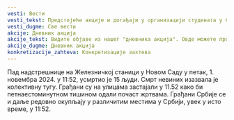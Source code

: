 ```yaml
---
vesti: Вести
vesti_tekst: Предстојеће акције и догађаји у организацији студената у блокади високошколских установа у Београду. Видите најаве акција које нас очекују у наредном периоду, информишите се детаљније о плану активности, погледајте мапу или пратите како се догађај развија уживо.
vesti_dugme: Све вести
akcije: Дневник акција
akcije_tekst: Видите објаве из нашег "дневника акција". Овде можете прочитати детаљније приче које су наше колеге написале у току или након акција које су се већ десиле.
akcije_dugme: Дневник акција
konkretizacije_zahteva: Конкретизације захтева
---
```

Пад надстрешнице на Железничкој станици у Новом Саду у петак, 1. новембра 2024. у 11:52, усмртио је 15 људи. Смрт невиних изазвала је колективну тугу. Грађани су на улицама застајали у 11.52 како би петнаестоминутном тишином одали почаст жртвама. Грађани Србије се и даље редовно окупљају у различитим местима у Србији, увек у исто време, у 11:52.
